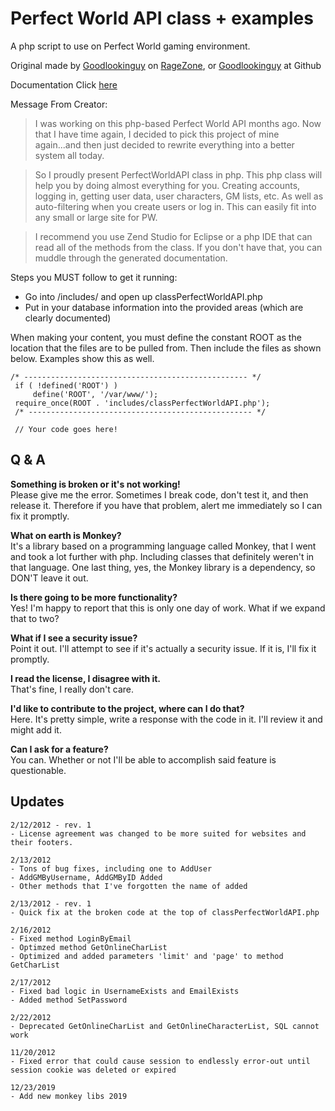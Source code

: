 # Perfect World API class + examples
A php script to use on Perfect World gaming environment.

Original made by <a href="http://forum.ragezone.com/members/861743.html">Goodlookinguy</a> on <a href="http://forum.ragezone.com/f694/php-perfect-world-api-class-818826/">RageZone</a>, or <a href="https://github.com/Goodlookinguy">Goodlookinguy</a> at Github

Documentation Click [here](https://hrace009.github.io/Perfect-World-API-class-examples/docs/)


Message From Creator:<br>
> I was working on this php-based Perfect World API months ago. Now that I have time again, I decided to pick this project of mine again...and then just decided to rewrite everything into a better system all today.

> So I proudly present PerfectWorldAPI class in php. This php class will help you by doing almost everything for you. Creating accounts, logging in, getting user data, user characters, GM lists, etc. As well as auto-filtering when you create users or log in. This can easily fit into any small or large site for PW.

> I recommend you use Zend Studio for Eclipse or a php IDE that can read all of the methods from the class. If you don't have that, you can muddle through the generated documentation.

Steps you MUST follow to get it running:
<ul>
<li>Go into /includes/ and open up classPerfectWorldAPI.php</li>
<li>Put in your database information into the provided areas (which are clearly documented)</li>
</ul>


When making your content, you must define the constant ROOT as the location that the files are to be pulled from. Then include the files as shown below. Examples show this as well.
```
/* -------------------------------------------------- */
 if ( !defined('ROOT') )
     define('ROOT', '/var/www/');
 require_once(ROOT . 'includes/classPerfectWorldAPI.php');
 /* -------------------------------------------------- */
 
 // Your code goes here!
 ```
 
## Q & A
**Something is broken or it's not working!**<br>
Please give me the error. Sometimes I break code, don't test it, and then release it. Therefore if you have that problem, alert me immediately so I can fix it promptly.

**What on earth is Monkey?**<br>
It's a library based on a programming language called Monkey, that I went and took a lot further with php. Including classes that definitely weren't in that language. One last thing, yes, the Monkey library is a dependency, so DON'T leave it out.

**Is there going to be more functionality?**<br>
Yes! I'm happy to report that this is only one day of work. What if we expand that to two?

**What if I see a security issue?**<br>
Point it out. I'll attempt to see if it's actually a security issue. If it is, I'll fix it promptly.

**I read the license, I disagree with it.**<br>
That's fine, I really don't care.

**I'd like to contribute to the project, where can I do that?**<br>
Here. It's pretty simple, write a response with the code in it. I'll review it and might add it.

**Can I ask for a feature?**<br>
You can. Whether or not I'll be able to accomplish said feature is questionable.

## Updates
```
2/12/2012 - rev. 1
- License agreement was changed to be more suited for websites and their footers.

2/13/2012
- Tons of bug fixes, including one to AddUser
- AddGMByUsername, AddGMByID Added
- Other methods that I've forgotten the name of added

2/13/2012 - rev. 1
- Quick fix at the broken code at the top of classPerfectWorldAPI.php

2/16/2012
- Fixed method LoginByEmail
- Optimzed method GetOnlineCharList
- Optimized and added parameters 'limit' and 'page' to method GetCharList

2/17/2012
- Fixed bad logic in UsernameExists and EmailExists
- Added method SetPassword

2/22/2012
- Deprecated GetOnlineCharList and GetOnlineCharacterList, SQL cannot work

11/20/2012
- Fixed error that could cause session to endlessly error-out until session cookie was deleted or expired

12/23/2019
- Add new monkey libs 2019
```
